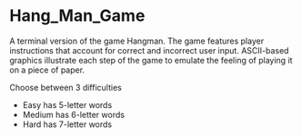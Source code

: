 # Hang_Man_Game

A terminal version of the game Hangman. The game features player instructions that account for correct and incorrect user input. ASCII-based graphics illustrate each step of the game to emulate the feeling of playing it on a piece of paper.

Choose between 3 difficulties
* Easy has 5-letter words
* Medium has 6-letter words
* Hard has 7-letter words
